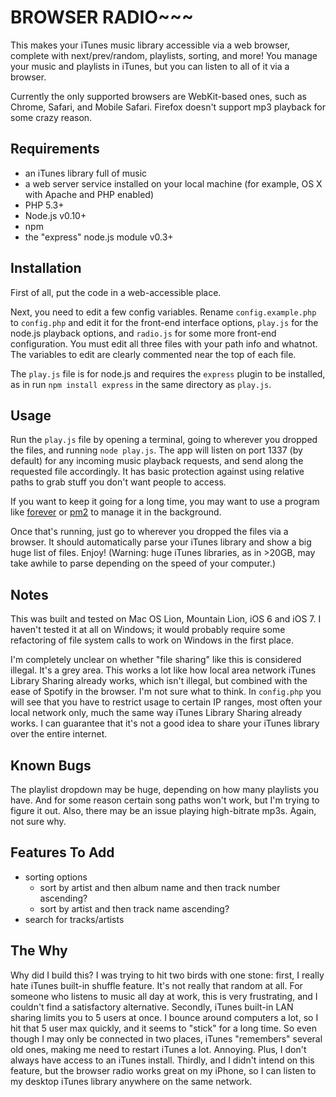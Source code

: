# BROWSER RADIO~~~

This makes your iTunes music library accessible via a web browser, complete with next/prev/random, playlists, sorting, and more! You manage your music and playlists in iTunes, but you can listen to all of it via a browser.

Currently the only supported browsers are WebKit-based ones, such as Chrome, Safari, and Mobile Safari. Firefox doesn't support mp3 playback for some crazy reason.

## Requirements

- an iTunes library full of music
- a web server service installed on your local machine (for example, OS X with Apache and PHP enabled)
- PHP 5.3+
- Node.js v0.10+
- npm
- the "express" node.js module v0.3+

## Installation

First of all, put the code in a web-accessible place.

Next, you need to edit a few config variables. Rename `config.example.php` to `config.php` and edit it for the front-end interface options, `play.js` for the node.js playback options, and `radio.js` for some more front-end configuration. You must edit all three files with your path info and whatnot. The variables to edit are clearly commented near the top of each file.

The `play.js` file is for node.js and requires the `express` plugin to be installed, as in run `npm install express` in the same directory as `play.js`.

## Usage

Run the `play.js` file by opening a terminal, going to wherever you dropped the files, and running `node play.js`. The app will listen on port 1337 (by default) for any incoming music playback requests, and send along the requested file accordingly. It has basic protection against using relative paths to grab stuff you don't want people to access.

If you want to keep it going for a long time, you may want to use a program like [forever](https://github.com/nodejitsu/forever) or [pm2](https://github.com/Unitech/pm2) to manage it in the background.

Once that's running, just go to wherever you dropped the files via a browser. It should automatically parse your iTunes library and show a big huge list of files. Enjoy! (Warning: huge iTunes libraries, as in >20GB, may take awhile to parse depending on the speed of your computer.)

## Notes

This was built and tested on Mac OS Lion, Mountain Lion, iOS 6 and iOS 7. I haven't tested it at all on Windows; it would probably require some refactoring of file system calls to work on Windows in the first place.

I'm completely unclear on whether "file sharing" like this is considered illegal. It's a grey area. This works a lot like how local area network iTunes Library Sharing already works, which isn't illegal, but combined with the ease of Spotify in the browser. I'm not sure what to think. In `config.php` you will see that you have to restrict usage to certain IP ranges, most often your local network only, much the same way iTunes Library Sharing already works. I can guarantee that it's not a good idea to share your iTunes library over the entire internet.

## Known Bugs

The playlist dropdown may be huge, depending on how many playlists you have. And for some reason certain song paths won't work, but I'm trying to figure it out. Also, there may be an issue playing high-bitrate mp3s. Again, not sure why.

## Features To Add

- sorting options
	- sort by artist and then album name and then track number ascending?
	- sort by artist and then track name ascending?
- search for tracks/artists

## The Why

Why did I build this? I was trying to hit two birds with one stone: first, I really hate iTunes built-in shuffle feature. It's not really that random at all. For someone who listens to music all day at work, this is very frustrating, and I couldn't find a satisfactory alternative. Secondly, iTunes built-in LAN sharing limits you to 5 users at once. I bounce around computers a lot, so I hit that 5 user max quickly, and it seems to "stick" for a long time. So even though I may only be connected in two places, iTunes "remembers" several old ones, making me need to restart iTunes a lot. Annoying. Plus, I don't always have access to an iTunes install. Thirdly, and I didn't intend on this feature, but the browser radio works great on my iPhone, so I can listen to my desktop iTunes library anywhere on the same network.